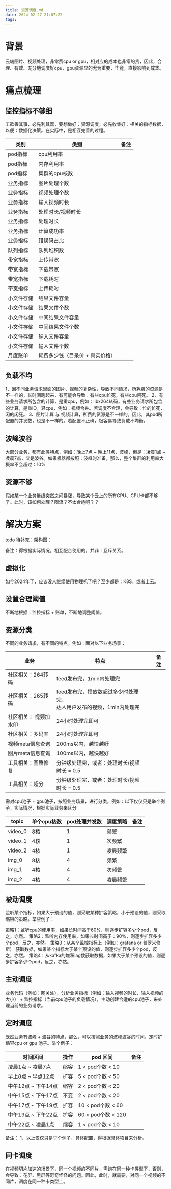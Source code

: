 ```yaml
---
title: 资源调度.md
date: 2024-02-27 21:07:22
tags:
---
```


# 背景

云端图片、视频处理，非常费cpu or gpu，相对应的成本也非常的贵，因此，合理、有效、充分地调度好cpu、gpu资源显的尤为重要，毕竟，直接影响到成本。

# 痛点梳理

## 监控指标不够细

工欲善其事，必先利其器，要想做好：资源调度，必先收集好：相关的指标数据，以便：数据化决策。在实际中，是相互完善的过程。

 类别    | 类别                | 备注 |
-------|-------------------|----|
 pod指标 | cpu利用率            |    |   
 pod指标 | 内存利用率             |    |
 pod指标 | 集群的cpu核数          |    |
 业务指标  | 图片处理个数            |    |
 业务指标  | 视频处理个数            |    |
 业务指标  | 输入视频时长            |    |
 业务指标  | 处理时长/视频时长         |    |
 业务指标  | 处理时长              |    |
 业务指标  | 计算成功率             |    |
 业务指标  | 错误码占比             |    |
 队列指标  | 队列堆积数             |    |
 带宽指标  | 上传带宽              |    |
 带宽指标  | 下载带宽              |    |
 带宽指标  | 下载耗时              |    |
 带宽指标  | 上传耗时              |    |
 小文件存储 | 结果文件容量            |    |
 小文件存储 | 结果文件个数            |    |
 小文件存储 | 中间结果文件容量          |    |
 小文件存储 | 中间结果文件个数          |    |
 小文件存储 | 输入文件容量            |    |
 小文件存储 | 输入文件个数            |    |
 月度账单  | 耗费多少钱（目录价 + 真实价格） |    |

## 负载不均

1、因不同业务请求里面的图片、视频的复杂性，导致不同请求，所耗费的资源是不一样的，长时间跑起来，有可能会导致：有些cpu忙死，有些cpu闲死。
2、有些业务请求所包含的计算，是重cpu，例如：libx264转码，有些业务请求所包含的计算，是重IO，轻cpu，例如：视频合并。若调度不合理，会导致：忙的忙死，闲的闲死。
3、图片计算 与 视频计算，所费的资源是不一样的。因此，其pod所配置的并发数，也是不一样的。若配置不正确，极容易导致负载不均衡。

## 波峰波谷

大部分业务，都有此类特点，例如：晚上7点 ~ 晚上11点，波峰，但是：凌晨1点 ~ 凌晨7点，又是波谷。如果机器都按照：波峰时准备，那么，整个集群的利用率大概率不会超过：10%

## 资源不够

假如某一个业务量级突然之间暴涨，导致某个云上的所有GPU、CPU卡都不够了。此时，该如何处理？限流？不太合适吧？？

# 解决方案

todo 待补充：架构图：

备注：得根据实际情况，相互配合使用的，并非：互斥关系。

## 虚拟化

如今2024年了，应该没人继续使用物理机了吧？至少都是：K8S，或者上云。

## 设置合理阈值

不断地根据：监控指标 + 账单，不断地调整阈值。

## 资源分类

不同的业务请求，有不同的特点。例如：面对以下业务场景：

 业务          | 特点                                           |        | 备注 |
-------------|----------------------------------------------|--------|----|
 社区相关：264转码  | feed发布完，1min内处理完                             |        |
 社区相关：265转码  | feed发布完，播放数超过多少时处理完，<br/> 达人用户发布的视频，1min内处理完 |        |
 社区相关： 视频加水印 | 24小时处理完即可                                    |        |
 社区相关：多码率    | 24小时处理完即可                                    |        |
 视频meta信息查询  | 200ms以内，越快越好                                 |        |
 图片meta信息查询  | 100ms以内，越快越好                                 |        |
 工具相关：画质修复   | 分钟级处理完，或者：处理时长/视频时长 = 0.5                    |        |
 工具相关：超分     | 分钟级处理完，或者：处理时长/视频时长 = 0.5                    |        |

需对cpu池子 + gpu池子，按照业务场景，进行分类。例如：以下仅仅只是举个例子，实际情况，根据实际业务来区分

 topic   | 单个cpu核数 | pod处理并发数 | 调度策略 | 备注 |
---------|---------|----------|------|----|
 video_0 | 8核      | 1        | 频繁   |    |
 video_1 | 4核      | 1        | 次频繁  |    |
 video_2 | 4核      | 1        | 凌晨频繁 |    |
 img_0   | 8核      | 4        | 频繁   |    |
 img_1   | 4核      | 4        | 次频繁  |    |
 img_2   | 4核      | 4        | 凌晨频繁 |    |

## 被动调度

监听某个指标，如果大于预设的值，则采取某种扩容策略，小于预设的值，则采取缩容的策略。举些例子：

策略1：监听cpu的使用率，如果长时间高于60%，则逐步扩容多少个pod，反之，亦然。
策略2：监听内存使用率，如果长时间高于：90%，则逐步扩容多少个pod，反之，亦然。
策略3：从某个监控指标上（例如：grafana or 普罗米修斯） 获取数据，如果某个指标大于某个预设的值，则逐步扩容多少个pod，反之，亦然。
策略4：从kafka的堆积lag数获取数据，如果大于某个预设的值，则逐步扩容多少个pod，反之，亦然。

## 主动调度

业务代码（例如：网关处），分析业务指标（例如：输入视频的时长、输入视频的大小） + 监控指标（当前cpu池子的负载情况），主动创建合适的cpu池子，来处理当前的业务请求。

## 定时调度

既然业务有波峰 + 波谷的特点，那么，可以按照业务的波峰波谷的时间，定时扩缩容cpu or gpu 池子。举个例子：

 时间区间          | 操作 | pod 区间           | 备注 |
---------------|----|------------------|----|
 凌晨1点 ~ 凌晨7点   | 缩容 | 1 < pod个数 < 10   |    |    
 早上8点 ~ 早点12点  | 扩容 | 5 < pod个数 < 50   |    |
 中午12点 ~ 下午14点 | 缩容 | 2 < pod个数 < 20   |    |
 中午15点 ~ 下午17点 | 不变 | 2 < pod个数 < 20   |    |
 中午17点 ~ 下午19点 | 扩容 | 10 < pod个数 < 60  |    |
 中午19点 ~ 下午22点 | 扩容 | 60 < pod个数 < 120 |    |
 中午22点 ~ 凌晨1点  | 缩容 | 1 < pod个数 < 10   |    |

备注：
1、以上仅仅只是举个例子，具体配置，得根据具体项目来分析。

## 同卡调度

在视频切片加速的场景下，同一个视频的不同片，需跑在同一种卡类型下，否则，会导致：花屏、黑屏等奇奇怪怪的问题。因此，此时，就需要，对同一个视频的不同片，调度在同一种卡类型上。
